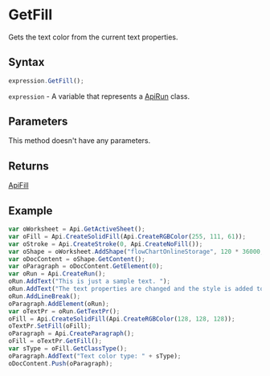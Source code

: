 # GetFill

Gets the text color from the current text properties.

## Syntax

```javascript
expression.GetFill();
```

`expression` - A variable that represents a [ApiRun](../ApiRun.md) class.

## Parameters

This method doesn't have any parameters.

## Returns

[ApiFill](../../ApiFill/ApiFill.md)

## Example



```javascript
var oWorksheet = Api.GetActiveSheet();
var oFill = Api.CreateSolidFill(Api.CreateRGBColor(255, 111, 61));
var oStroke = Api.CreateStroke(0, Api.CreateNoFill());
var oShape = oWorksheet.AddShape("flowChartOnlineStorage", 120 * 36000, 70 * 36000, oFill, oStroke, 0, 2 * 36000, 0, 3 * 36000);
var oDocContent = oShape.GetContent();
var oParagraph = oDocContent.GetElement(0);
var oRun = Api.CreateRun();
oRun.AddText("This is just a sample text. ");
oRun.AddText("The text properties are changed and the style is added to the paragraph. ");
oRun.AddLineBreak();
oParagraph.AddElement(oRun);
var oTextPr = oRun.GetTextPr();
oFill = Api.CreateSolidFill(Api.CreateRGBColor(128, 128, 128));
oTextPr.SetFill(oFill);
oParagraph = Api.CreateParagraph();
oFill = oTextPr.GetFill();
var sType = oFill.GetClassType();
oParagraph.AddText("Text color type: " + sType);
oDocContent.Push(oParagraph);
```
